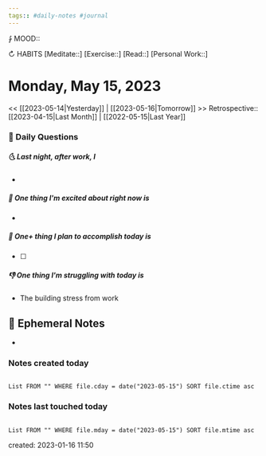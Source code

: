 ```yaml
---
tags:: #daily-notes #journal
---
```


⨑ MOOD::

↻ HABITS
[Meditate::]
[Exercise::]
[Read::]
[Personal Work::]

# Monday, May 15, 2023

\<\< [[2023-05-14|Yesterday]] | [[2023-05-16|Tomorrow]] >>
Retrospective:: [[2023-04-15|Last Month]] | [[2022-05-15|Last Year]]

### 📅 Daily Questions

##### 🌜 Last night, after work, I

-

##### 🙌 One thing I'm excited about right now is

-

##### 🚀 One+ thing I plan to accomplish today is

- [ ]

##### 👎 One thing I'm struggling with today is

- The building stress from work

## 📝 Ephemeral Notes

-

### Notes created today

```dataview

List FROM "" WHERE file.cday = date("2023-05-15") SORT file.ctime asc

```

### Notes last touched today

```dataview

List FROM "" WHERE file.mday = date("2023-05-15") SORT file.mtime asc

```

created: 2023-01-16 11:50
